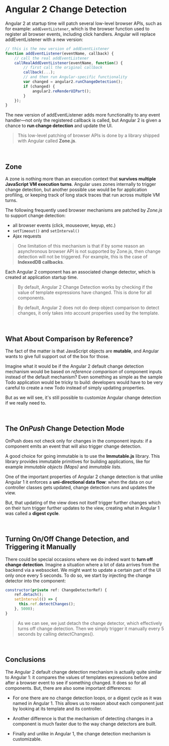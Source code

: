 # Angular 2 Change Detection

Angular 2 at startup time will patch several low-level browser APIs, such as for example: `addEventListener`, which is 
the browser function used to register all browser events, including click handlers. Angular will replace 
addEventListener with a new version:

```javascript
// this is the new version of addEventListener
function addEventListener(eventName, callback) {
    // call the real addEventListener
    callRealAddEventListener(eventName, function() {
        // first call the original callback
        callback(...);     
        // and then run Angular-specific functionality
        var changed = angular2.runChangeDetection();
        if (changed) {
            angular2.reRenderUIPart();
        }
    });
}
```

The new version of addEventListener adds more functionality to any event handler—not only the registered callback is 
called, but Angular 2 is given a chance to **run change detection** and update the UI.

> This low-level patching of browser APIs is done by a library shipped with Angular called **Zone.js**.

<br>

## Zone

A zone is nothing more than an execution context that **survives multiple JavaScript VM execution turns**.
Angular uses zones internally to trigger change detection, but another possible use would be for application 
profiling, or keeping track of long stack traces that run across multiple VM turns.


The following frequently used browser mechanisms are patched by _Zone.js_ to support change detection:

- all browser events (click, mouseover, keyup, etc.)
- `setTimeout()` and `setInterval()`
- Ajax requests


> One limitation of this mechanism is that if by some reason an asynchronous browser API is not supported by Zone.js, 
then change detection will not be triggered. For example, this is the case of **IndexedDB callbacks**.

Each Angular 2 component has an associated change detector, which is created at application startup time.

> By default, Angular 2 Change Detection works by checking if the value of template expressions have changed. This is 
done for all components.

> By default, Angular 2 does not do deep object comparison to detect changes, it only takes into account properties 
used by the template.

<br>

## What About Comparison by Reference?
The fact of the matter is that JavaScript objects are **mutable**, and Angular wants to give full support out of the 
box for those.

Imagine what it would be if the Angular 2 default change detection mechanism would be based on _reference comparison_ 
of component inputs instead of the default mechanism? Even something as simple as the sample Todo application would 
be tricky to build: developers would have to be very careful to create a new Todo instead of simply updating properties.

But as we will see, it's still possible to customize Angular change detection if we really need to.

<br>

## The _OnPush_ Change Detection Mode

OnPush does not check only for changes in the component inputs: if a component emits an event that will also trigger 
change detection.

A good choice for going immutable is to use the **Immutable.js** library. This library provides immutable primitives for 
building applications, like for example _immutable objects (Maps)_ and _immutable lists_.


One of the important properties of Angular 2 change detection is that unlike Angular 1 it enforces a 
**uni-directional data flow**: when the data on our controller classes gets updated, change detection runs and 
updates the view.

But, that updating of the view does not itself trigger further changes which on their turn trigger further updates to 
the view, creating what in Angular 1 was called a **digest cycle**.

<br>

## Turning On/Off Change Detection, and Triggering it Manually
There could be special occasions where we do indeed want to **turn off change detection**. Imagine a situation where 
a lot of data arrives from the backend via a websocket. We might want to update a certain part of the UI only once every 5 seconds. To do so, we start by injecting the change detector into the component:

```javascript
constructor(private ref: ChangeDetectorRef) {
    ref.detach();
    setInterval(() => {
      this.ref.detectChanges();
    }, 5000);
}
```
> As we can see, we just detach the change detector, which effectively turns off change detection. Then we simply 
trigger it manually every 5 seconds by calling detectChanges().

<br>

## Conclusions
The Angular 2 default change detection mechanism is actually quite similar to Angular 1: it compares the values of 
templates expressions before and after a browser event to see if something changed. It does so for all components. 
But, there are also some important differences:

- For one there are no change detection loops, or a digest cycle as it was named in Angular 1. This allows us to 
reason about each component just by looking at its template and its controller.

- Another difference is that the mechanism of detecting changes in a component is much faster due to the way change 
detectors are built.

- Finally and unlike in Angular 1, the change detection mechanism is customizable.